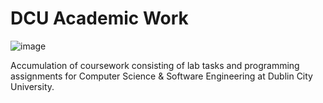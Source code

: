 # DCU Academic Work

![image](https://user-images.githubusercontent.com/59375245/132568011-456b59be-79d8-4e23-abcc-9579d09f00e8.png)

Accumulation of coursework consisting of lab tasks and programming assignments for Computer Science & Software Engineering at Dublin City University.
